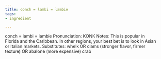 ```yaml
---
title: conch = lambi = lambie
tags:
- ingredient

---
```

conch = lambi = lambie Pronunciation: KONK Notes: This is popular in Florida and the Caribbean. In other regions, your best bet is to look in Asian or Italian markets. Substitutes: whelk OR clams (stronger flavor, firmer texture) OR abalone (more expensive) crab
